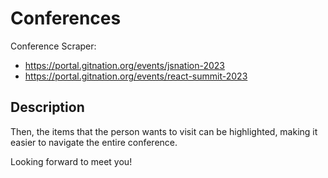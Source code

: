 # Conferences

Conference Scraper:

- https://portal.gitnation.org/events/jsnation-2023
- https://portal.gitnation.org/events/react-summit-2023

## Description

Then, the items that the person wants to visit can be highlighted, making it easier to navigate the entire conference.


Looking forward to meet you!







